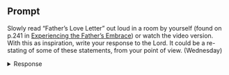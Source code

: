 ---
---

## Prompt

Slowly read “Father’s Love Letter” out loud in a room by yourself (found on p.241 in [Experiencing the Father’s Embrace]) or watch the video version. With this as inspiration, write your response to the Lord. It could be a re-stating of some of these statements, from your point of view. (Wednesday)

[Experiencing the Father’s Embrace]: https://read.amazon.com/?asin=B0051GN8XO

<details>
  <summary>Response</summary>

  <p>
    Your tenderness has lifted my soul from an obscured place where I hid (Isa 58:10). I went to the mountaintop and, many times, found myself in the depths of anguish, but You have always been the lifter of my heart and countenance (Psalm 139:7-8; 3:3; 145:14). Your immutable grace has been a faithful witness of Your love for me (Lam 3:22; Ps 36:5; 100:5). Father, I rest in the comfort of Your embrace as You spoke peace to my soul (Ps 85:8; John 16:33; 14:27). Take me deep into the knowledge of Christ, Lord I want to know Your will (2 Peter 1:2; 3:18; Eph 1:17; 3:19; 4:13). Call me, and I will come; lead me, and I will follow (John 10:4-27); let Your Word cleanse my soul (John 15:3; Eph 5:26). Holy Spirit leads me toward the heart of the Father (Ps 143:10; John 16:3).
  </p>

  <samp></samp>
</details>
